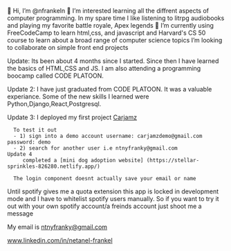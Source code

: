 👋 Hi, I’m @nfrankeln
👀 I’m interested learning all the diffrent aspects of computer programming. 
   In my spare time I like listening to litrpg audiobooks and playing my favorite battle royale, Apex legends
🌱 I’m currently using FreeCodeCamp to learn html,css, and javascript and 
   Harvard's CS 50 course to learn about a broad range of computer science topics
   I’m looking to collaborate on simple front end projects
   
   Update:
   Its been about 4 months since I started. Since then I have learned the basics of HTML,CSS and JS.
   I am also attending a programming boocamp called CODE PLATOON. 
   
   Update 2: 
     I have just graduated from CODE PLATOON. It was a valuable experiance. Some of the new skills I learned were Python,Django,React,Postgresql.
   
   Update 3: 
      I deployed my first project [Carjamz](https://nf-carjamz.com/) 
      
      To test it out 
      - 1) sign into a demo account username: carjamzdemo@gmail.com password: demo
      - 2) search for another user i.e ntnyfranky@gmail.com
    Update 4 
         completed a [mini dog adoption website] (https://stellar-sprinkles-826280.netlify.app/)
      
      The login component doesnt actually save your email or name
      
Until spotify gives me a quota extension this app is locked in development mode and I have to whitelist spotify users manually.
So if you want to try it out with your own spotify account/a freinds account just shoot me a message

My email is ntnyfranky@gmail.com 

www.linkedin.com/in/netanel-frankel

<!---
nfrankeln/nfrankeln is a ✨ special ✨ repository because its `README.md` (this file) appears on your GitHub profile.
You can click the Preview link to take a look at your changes.
--->
